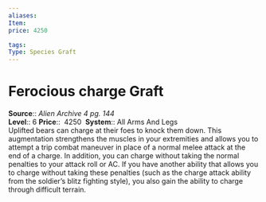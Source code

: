 ```yaml
---
aliases: 
Item:
price: 4250

tags: 
Type: Species Graft
---
```


# Ferocious charge Graft

**Source**:: _Alien Archive 4 pg. 144_  
**Level**:: 6
**Price**::  4250 
**System**:: All Arms And Legs  
Uplifted bears can charge at their foes to knock them down. This augmentation strengthens the muscles in your extremities and allows you to attempt a trip combat maneuver in place of a normal melee attack at the end of a charge. In addition, you can charge without taking the normal penalties to your attack roll or AC. If you have another ability that allows you to charge without taking these penalties (such as the charge attack ability from the soldier’s blitz fighting style), you also gain the ability to charge through difficult terrain.
